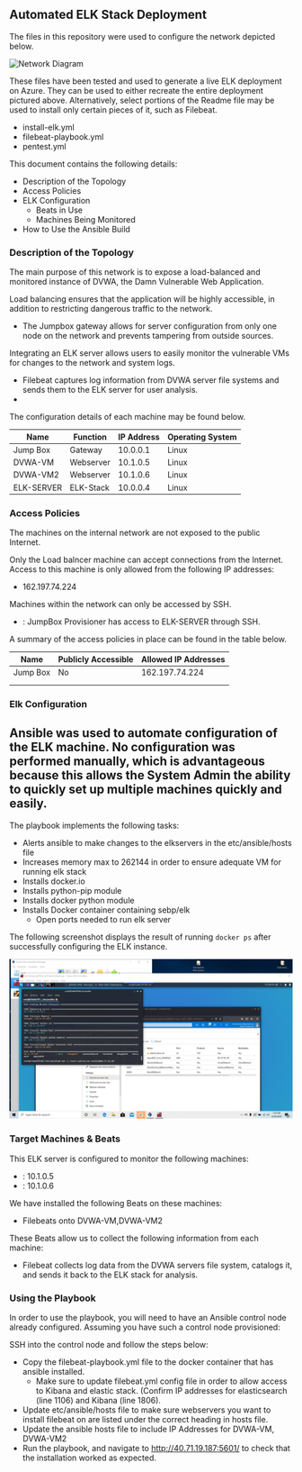 ## Automated ELK Stack Deployment

The files in this repository were used to configure the network depicted below.

![Network Diagram](Diagrams/NetworkDiagram.png)

These files have been tested and used to generate a live ELK deployment on Azure. They can be used to either recreate the entire deployment pictured above. Alternatively, select portions of the Readme file may be used to install only certain pieces of it, such as Filebeat.

  - install-elk.yml
  - filebeat-playbook.yml
  - pentest.yml

This document contains the following details:
- Description of the Topology
- Access Policies
- ELK Configuration
  - Beats in Use
  - Machines Being Monitored
- How to Use the Ansible Build


### Description of the Topology

The main purpose of this network is to expose a load-balanced and monitored instance of DVWA, the Damn Vulnerable Web Application.

Load balancing ensures that the application will be highly accessible, in addition to restricting dangerous traffic to the network.
- The Jumpbox gateway allows for server configuration from only one node on the network and prevents tampering from outside sources. 

Integrating an ELK server allows users to easily monitor the vulnerable VMs for changes to the network  and system logs.
- Filebeat captures log information from DVWA server file systems and sends them to the ELK server for user analysis.
- 

The configuration details of each machine may be found below.


| Name     | Function | IP Address | Operating System |
|----------|----------|------------|------------------|
| Jump Box | Gateway  | 10.0.0.1   | Linux            |
| DVWA-VM  | Webserver| 10.1.0.5   | Linux            |
| DVWA-VM2 | Webserver| 10.1.0.6   | Linux            |
|ELK-SERVER| ELK-Stack| 10.0.0.4   | Linux            |

### Access Policies

The machines on the internal network are not exposed to the public Internet. 

Only the Load balncer machine can accept connections from the Internet. Access to this machine is only allowed from the following IP addresses:
- 162.197.74.224

Machines within the network can only be accessed by SSH.
- : JumpBox Provisioner has access to ELK-SERVER through SSH. 

A summary of the access policies in place can be found in the table below.

| Name     | Publicly Accessible | Allowed IP Addresses |
|----------|---------------------|----------------------|
| Jump Box | No                  | 162.197.74.224       |
|          |                     |                      |
|          |                     |                      |

### Elk Configuration

Ansible was used to automate configuration of the ELK machine. No configuration was performed manually, which is advantageous because
this allows the System Admin the ability to quickly set up multiple machines quickly and easily. 
- 

The playbook implements the following tasks:
- Alerts ansible to make changes to the elkservers in the etc/ansible/hosts file
- Increases memory max to 262144 in order to ensure adequate VM for running elk stack
- Installs docker.io
- Installs python-pip module
- Installs docker python module
- Installs Docker container containing sebp/elk
  - Open ports needed to run elk server

The following screenshot displays the result of running `docker ps` after successfully configuring the ELK instance.

![DockerPS](Diagram/ElkstackAnsiblecomplete.png)

### Target Machines & Beats
This ELK server is configured to monitor the following machines:
- : 10.1.0.5
- : 10.1.0.6

We have installed the following Beats on these machines:
- Filebeats onto DVWA-VM,DVWA-VM2

These Beats allow us to collect the following information from each machine:
- Filebeat collects log data from the DVWA servers file system, catalogs it, and sends it back to the ELK stack for analysis. 
### Using the Playbook
In order to use the playbook, you will need to have an Ansible control node already configured. Assuming you have such a control node provisioned: 

SSH into the control node and follow the steps below:
- Copy the filebeat-playbook.yml file to the docker container that has ansible installed.
    - Make sure to update filebeat.yml config file in order to allow access to Kibana and elastic stack. (Confirm IP addresses for elasticsearch (line 1106) and Kibana (line 1806).
- Update etc/ansible/hosts file to make sure webservers you want to install filebeat on are listed under the correct heading in hosts file.
- Update the ansible hosts file to include IP Addresses for DVWA-VM, DVWA-VM2
- Run the playbook, and navigate to http://40.71.19.187:5601/ to check that the installation worked as expected.





